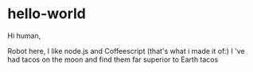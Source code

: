 # hello-world

Hi human,

Robot here, I like node.js and Coffeescript (that's what i made it of:)
I 've had tacos on the moon and find them far superior to Earth tacos
